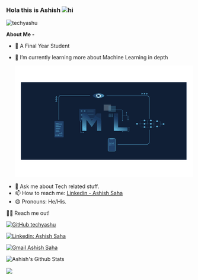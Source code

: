 ### Hola this is Ashish <img src="https://user-images.githubusercontent.com/1303154/88677602-1635ba80-d120-11ea-84d8-d263ba5fc3c0.gif" width="28px" alt="hi">



<p align="left"> <img src="https://komarev.com/ghpvc/?username=techyashu&label=Views&color=blue&style=plastic" alt="techyashu" /> </p>
<!-- 
![COVERR](https://user-images.githubusercontent.com/55251741/126353432-0b5d8ec4-40bf-486e-bcae-7d0434ba435c.png) -->


**About Me -**

- 🔭 A Final Year Student
- 🌱 I’m currently learning more about Machine Learning in depth
     
     <p align="center">
  <img width="500" height="300" src="https://github.com/techyashu/ashu/blob/master/machine-learning-_1_.gif">
</p>

- 💬 Ask me about Tech related stuff. 
- 📫 How to reach me: [Linkedin - Ashish Saha](https://www.linkedin.com/in/ashish-saha-5859261a7/)
- 😄 Pronouns: He/His. 


🤝🏻 Reach me out!

[![GitHub techyashu](https://img.shields.io/github/followers/techyashu?label=follow&style=social)](https://github.com/techyashu)


[![Linkedin: Ashish Saha](https://img.shields.io/badge/-techyashu-blue?style=flat-square&logo=Linkedin&logoColor=white&link=https://www.linkedin.com/in/ashish-saha-5859261a7/)](https://www.linkedin.com/in/ashish-saha-5859261a7/)

[![Gmail Ashish Saha](https://img.shields.io/badge/-techyashu-c0392b?style=flat&labelColor=c0392b&logo=gmail&logoColor=white)](mailto:ashu0505ashish@gmail.com)


![Ashish's Github Stats](https://github-readme-stats.vercel.app/api?username=techyashu&show_icons=true&theme=radical&hide=stars,issues)


<img align="center" src="https://github-readme-stats.anuraghazra1.vercel.app/api/top-langs/?username=techyashu&layout=compact&theme=radical&count_private=true" />

